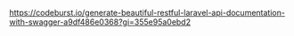 https://codeburst.io/generate-beautiful-restful-laravel-api-documentation-with-swagger-a9df486e0368?gi=355e95a0ebd2
